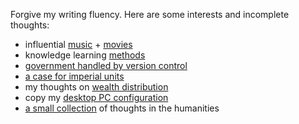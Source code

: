 <link href="../css/dark_theme.css" rel="stylesheet" />

Forgive my writing fluency. Here are some interests and incomplete thoughts:

- influential [music](./music.md) + [movies](./movies.md)
- knowledge learning [methods](./info_consumption.md)
- [government handled by version control](./govt_version_control.md)
- [a case for imperial units](./imperial_units.md)
- my thoughts on [wealth distribution](./wealth_dist.md)
- copy my [desktop PC configuration](../pc/index.md)
- [a small collection](./conv.md) of thoughts in the humanities
